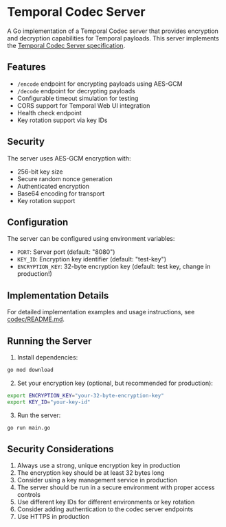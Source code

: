 # Temporal Codec Server

A Go implementation of a Temporal Codec server that provides encryption and decryption capabilities for Temporal payloads. This server implements the [Temporal Codec Server specification](https://docs.temporal.io/production-deployment/data-encryption).

## Features

- `/encode` endpoint for encrypting payloads using AES-GCM
- `/decode` endpoint for decrypting payloads
- Configurable timeout simulation for testing
- CORS support for Temporal Web UI integration
- Health check endpoint
- Key rotation support via key IDs

## Security

The server uses AES-GCM encryption with:
- 256-bit key size
- Secure random nonce generation
- Authenticated encryption
- Base64 encoding for transport
- Key rotation support

## Configuration

The server can be configured using environment variables:

- `PORT`: Server port (default: "8080")
- `KEY_ID`: Encryption key identifier (default: "test-key")
- `ENCRYPTION_KEY`: 32-byte encryption key (default: test key, change in production!)

## Implementation Details

For detailed implementation examples and usage instructions, see [codec/README.md](codec/README.md).

## Running the Server

1. Install dependencies:
```bash
go mod download
```

2. Set your encryption key (optional, but recommended for production):
```bash
export ENCRYPTION_KEY="your-32-byte-encryption-key"
export KEY_ID="your-key-id"
```

3. Run the server:
```bash
go run main.go
```

## Security Considerations

1. Always use a strong, unique encryption key in production
2. The encryption key should be at least 32 bytes long
3. Consider using a key management service in production
4. The server should be run in a secure environment with proper access controls
5. Use different key IDs for different environments or key rotation
6. Consider adding authentication to the codec server endpoints
7. Use HTTPS in production 